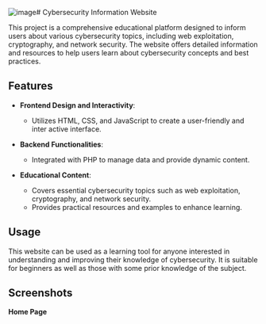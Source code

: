 ![image](https://github.com/user-attachments/assets/7d0a788b-ac29-48e1-961e-ab0f1a309abc)# Cybersecurity Information Website

This project is a comprehensive educational platform designed to inform users about various cybersecurity topics, including web exploitation, cryptography, and network security. The website offers detailed information and resources to help users learn about cybersecurity concepts and best practices.

## Features

- **Frontend Design and Interactivity**: 
  - Utilizes HTML, CSS, and JavaScript to create a user-friendly and inter
active interface.
  
- **Backend Functionalities**: 
  - Integrated with PHP to manage data and provide dynamic content.
  
- **Educational Content**:
  - Covers essential cybersecurity topics such as web exploitation, cryptography, and network security.
  - Provides practical resources and examples to enhance learning.
 
## Usage

This website can be used as a learning tool for anyone interested in understanding and improving their knowledge of cybersecurity. It is suitable for beginners as well as those with some prior knowledge of the subject.

## Screenshots
 **Home Page**

